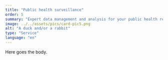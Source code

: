 ```yaml
---
title: "Public health surveillance"
order: 5
summary: "Expert data management and analysis for your public health research project."
image: ../../assets/pics/card-pic5.png
alt: "A duck and/or a rabbit"
type: "Service"
language: "en"
---
```


Here goes the body.